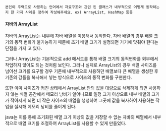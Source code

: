```
본인이 주력으로 사용하는 언어에서 자료구조와 관련 된 클래스가 내부적으로 어떻게 동작하는지 한 가지 사례를 정하여 작성해주세요. ex) ArrayList, HashMap 등등
```

#### 자바의 ArrayList
자바의 ArrayList는 내부에 자바 배열을 이용해서 동작한다.
자바 배열의 경우 배열 크기의 동적 변화가 불가능하기 때문에 초기 배열 크기가 설정되면 거기에 맞춰야 한다는 단점을 가지
고 있다.

그러나 ArrayList는 기본적으로 add 메서드를 통해 배열 크기의 동적변화를 외부에서 작업하지 않아도 되는 것처럼 보인다.
그러나 실제로 ArrayList의 경우 배열 사이즈를 넘어선 크기를 요구할 경우 기존에 내부적으로 사용하던 배열보다 큰 배열을 생성한 후 기존의 값들을 복사해서 넣는 방식으로 사이즈의 동적 변화를 구현한다.

또한 이미 사이즈가 커진 상태에서 ArrayList 안의 값을 대량으로 삭제하게 되면 사용하지 않는 배열 공간에서 메모리 낭비가 일어나므로 일정 크기 이상으로 내부 배열의 크기가 작아지게 되면 더 작은 사이즈의 배열을 생성하여 그곳에 값을 복사하여 사용하는 작업을 실시해 메모리 낭비를 줄이게 된다.

java는 이를 통해 초기화된 배열 크기 이상의 값을 저장할 수 없는 자바의 배열에서 내부적으로 배열 크기를 조절하여 ArrayList를 사용할 수 있게 만들었다.